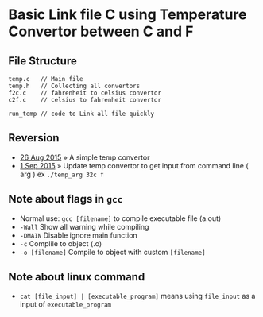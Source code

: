 # Basic Link file C using Temperature Convertor between C and F

## File Structure
```
temp.c   // Main file
temp.h   // Collecting all convertors
f2c.c    // fahrenheit to celsius convertor
c2f.c    // celsius to fahrenheit convertor

run_temp // code to Link all file quickly
```
## Reversion
- [26 Aug 2015][rev01] &raquo; A simple temp convertor
- [1 Sep 2015][rev02] &raquo; Update temp convertor to get input from command line ( arg ) ex `./temp_arg 32c f`

[rev01]: https://github.com/mildronize/AUNP2015/commit/8b55668509eac4fb99a53e93f381d758fb8c48a0
[rev02]: https://github.com/mildronize/AUNP2015/commit/85ab7465d47249e00dbe9b8cf26b5d9b94ee55ce

## Note about flags in `gcc`
- Normal use: `gcc [filename]` to compile executable file (a.out)
- `-Wall` Show all warning while compiling
- `-DMAIN` Disable ignore main function
- `-c` Complile to object (.o)
- `-o [filename]` Compile to object with custom `[filename]`

## Note about linux command
- `cat [file_input] | [executable_program]` means using `file_input` as a
  input of `executable_program`
